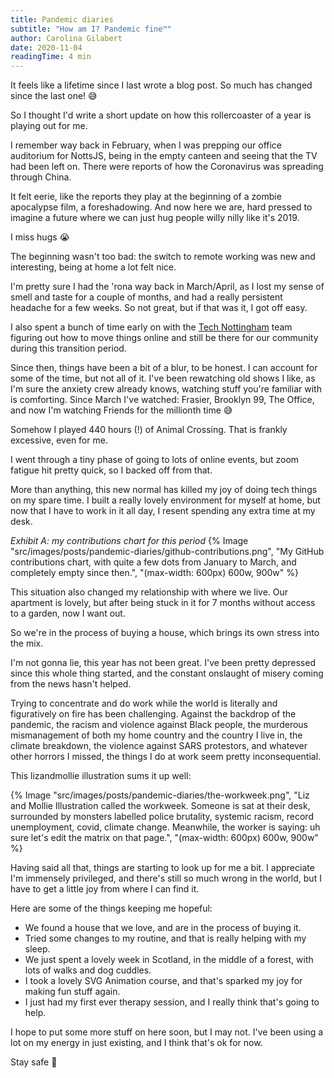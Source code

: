 ```yaml
---
title: Pandemic diaries
subtitle: "How am I? Pandemic fine™"
author: Carolina Gilabert
date: 2020-11-04
readingTime: 4 min
---
```


It feels like a lifetime since I last wrote a blog post. So much has changed since the last one! 😅

So I thought I'd write a short update on how this rollercoaster of a year is playing out for me.

I remember way back in February, when I was prepping our office auditorium for NottsJS, being in the empty canteen and seeing that the TV had been left on. There were reports of how the Coronavirus was spreading through China.

It felt eerie, like the reports they play at the beginning of a zombie apocalypse film, a foreshadowing. And now here we are, hard pressed to imagine a future where we can just hug people willy nilly like it's 2019.

I miss hugs 😭

The beginning wasn't too bad: the switch to remote working was new and interesting, being at home a lot felt nice.

I'm pretty sure I had the 'rona way back in March/April, as I lost my sense of smell and taste for a couple of months, and had a really persistent headache for a few weeks. So not great, but if that was it, I got off easy.

I also spent a bunch of time early on with the [Tech Nottingham](https://technottingham.com) team figuring out how to move things online and still be there for our community during this transition period.

Since then, things have been a bit of a blur, to be honest. I can account for some of the time, but not all of it. I've been rewatching old shows I like, as I'm sure the anxiety crew already knows, watching stuff you're familiar with is comforting. Since March I've watched: Frasier, Brooklyn 99, The Office, and now I'm watching Friends for the millionth time 😅

Somehow I played 440 hours (!) of Animal Crossing. That is frankly excessive, even for me.

I went through a tiny phase of going to lots of online events, but zoom fatigue hit pretty quick, so I backed off from that.

More than anything, this new normal has killed my joy of doing tech things on my spare time. I built a really lovely environment for myself at home, but now that I have to work in it all day, I resent spending any extra time at my desk.

_Exhibit A: my contributions chart for this period_
{% Image "src/images/posts/pandemic-diaries/github-contributions.png", "My GitHub contributions chart, with quite a few dots from January to March, and completely empty since then.", "(max-width: 600px) 600w, 900w" %}

This situation also changed my relationship with where we live. Our apartment is lovely, but after being stuck in it for 7 months without access to a garden, now I want out.

So we're in the process of buying a house, which brings its own stress into the mix.

I'm not gonna lie, this year has not been great. I've been pretty depressed since this whole thing started, and the constant onslaught of misery coming from the news hasn't helped.

Trying to concentrate and do work while the world is literally and figuratively on fire has been challenging. Against the backdrop of the pandemic, the racism and violence against Black people, the murderous mismanagement of both my home country and the country I live in, the climate breakdown, the violence against SARS protestors, and whatever other horrors I missed, the things I do at work seem pretty inconsequential.

This lizandmollie illustration sums it up well:

{% Image "src/images/posts/pandemic-diaries/the-workweek.png", "Liz and Mollie Illustration called the workweek. Someone is sat at their desk, surrounded by monsters labelled police brutality, systemic racism, record unemployment, covid, climate change. Meanwhile, the worker is saying: uh sure let's edit the matrix on that page.", "(max-width: 600px) 600w, 900w" %}

Having said all that, things are starting to look up for me a bit. I appreciate I'm immensely privileged, and there's still so much wrong in the world, but I have to get a little joy from where I can find it.

Here are some of the things keeping me hopeful:

- We found a house that we love, and are in the process of buying it.
- Tried some changes to my routine, and that is really helping with my sleep.
- We just spent a lovely week in Scotland, in the middle of a forest, with lots of walks and dog cuddles.
- I took a lovely SVG Animation course, and that's sparked my joy for making fun stuff again.
- I just had my first ever therapy session, and I really think that's going to help.

I hope to put some more stuff on here soon, but I may not. I've been using a lot on my energy in just existing, and I think that's ok for now.

Stay safe 💛
